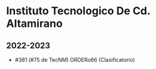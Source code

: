 # Instituto Tecnologico De Cd. Altamirano

## 2022-2023

- #381 (#75 de TecNM) ORDERo66 (Clasificatorio)


